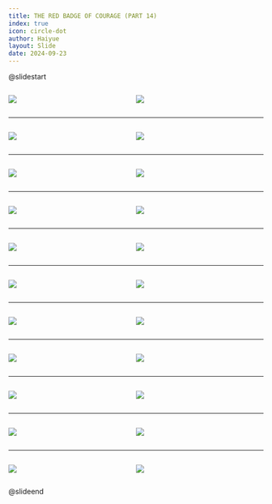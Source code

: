 ```yaml
---
title: THE RED BADGE OF COURAGE (PART 14)
index: true
icon: circle-dot
author: Haiyue
layout: Slide
date: 2024-09-23
---
```

 
@slidestart

<div style="display:flex">
<div style="flex:1">

![](/reading/english/Level-Z/THE%20RED%20BADGE%20OF%20COURAGE%20(PART%2014)/001.webp)
</div>
<div style="flex:1">

![](/reading/english/Level-Z/THE%20RED%20BADGE%20OF%20COURAGE%20(PART%2014)/002.webp)
</div>
</div>

---

<div style="display:flex">
<div style="flex:1">

![](/reading/english/Level-Z/THE%20RED%20BADGE%20OF%20COURAGE%20(PART%2014)/003.webp)
</div>
<div style="flex:1">

![](/reading/english/Level-Z/THE%20RED%20BADGE%20OF%20COURAGE%20(PART%2014)/004.webp)
</div>
</div>

---

<div style="display:flex">
<div style="flex:1">

![](/reading/english/Level-Z/THE%20RED%20BADGE%20OF%20COURAGE%20(PART%2014)/005.webp)
</div>
<div style="flex:1">

![](/reading/english/Level-Z/THE%20RED%20BADGE%20OF%20COURAGE%20(PART%2014)/006.webp)
</div>
</div>

---

<div style="display:flex">
<div style="flex:1">

![](/reading/english/Level-Z/THE%20RED%20BADGE%20OF%20COURAGE%20(PART%2014)/007.webp)
</div>
<div style="flex:1">

![](/reading/english/Level-Z/THE%20RED%20BADGE%20OF%20COURAGE%20(PART%2014)/008.webp)
</div>
</div>

---

<div style="display:flex">
<div style="flex:1">

![](/reading/english/Level-Z/THE%20RED%20BADGE%20OF%20COURAGE%20(PART%2014)/009.webp)
</div>
<div style="flex:1">

![](/reading/english/Level-Z/THE%20RED%20BADGE%20OF%20COURAGE%20(PART%2014)/010.webp)
</div>
</div>

---

<div style="display:flex">
<div style="flex:1">

![](/reading/english/Level-Z/THE%20RED%20BADGE%20OF%20COURAGE%20(PART%2014)/011.webp)
</div>
<div style="flex:1">

![](/reading/english/Level-Z/THE%20RED%20BADGE%20OF%20COURAGE%20(PART%2014)/012.webp)
</div>
</div>

---

<div style="display:flex">
<div style="flex:1">

![](/reading/english/Level-Z/THE%20RED%20BADGE%20OF%20COURAGE%20(PART%2014)/013.webp)
</div>
<div style="flex:1">

![](/reading/english/Level-Z/THE%20RED%20BADGE%20OF%20COURAGE%20(PART%2014)/014.webp)
</div>
</div>

---

<div style="display:flex">
<div style="flex:1">

![](/reading/english/Level-Z/THE%20RED%20BADGE%20OF%20COURAGE%20(PART%2014)/015.webp)
</div>
<div style="flex:1">

![](/reading/english/Level-Z/THE%20RED%20BADGE%20OF%20COURAGE%20(PART%2014)/016.webp)
</div>
</div>

---

<div style="display:flex">
<div style="flex:1">

![](/reading/english/Level-Z/THE%20RED%20BADGE%20OF%20COURAGE%20(PART%2014)/017.webp)
</div>
<div style="flex:1">

![](/reading/english/Level-Z/THE%20RED%20BADGE%20OF%20COURAGE%20(PART%2014)/018.webp)
</div>
</div>

---

<div style="display:flex">
<div style="flex:1">

![](/reading/english/Level-Z/THE%20RED%20BADGE%20OF%20COURAGE%20(PART%2014)/019.webp)
</div>
<div style="flex:1">

![](/reading/english/Level-Z/THE%20RED%20BADGE%20OF%20COURAGE%20(PART%2014)/020.webp)
</div>
</div>

---

<div style="display:flex">
<div style="flex:1">

![](/reading/english/Level-Z/THE%20RED%20BADGE%20OF%20COURAGE%20(PART%2014)/021.webp)
</div>
<div style="flex:1">

![](/reading/english/Level-Z/THE%20RED%20BADGE%20OF%20COURAGE%20(PART%2014)/022.webp)
</div>
</div>

@slideend